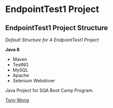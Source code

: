 # EndpointTest1 Project
## EndpointTest1 Project Structure

*Default Structure for A EndpointTest1 Project*

**Java 8**

* Maven
* TestNG
* MySQL
* Apache
* Selenium Webdriver

Java Project for SQA Boot Camp Program. 

[Tony Wong](https://github.com/TStarboard)
